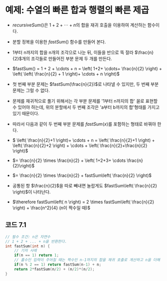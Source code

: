 # 예제: 수열의 빠른 합과 행렬의 빠른 제곱

* $recursiveSum()$은 $1+2+ \cdots + n$의 합을 재귀 호출을 이용하여 계산하는 함수이다. 
* 분할 정복을 이용한 $fastSum()$ 함수를 만들어 본다.
* 1부터 n까지의 합을 n개의 조각으로 나눈 뒤, 이들을 반으로 뚝 잘라 $\frac{n}{2}$개의 조각들로 만들어진 부분 문제 두 개를 만든다.
* $fastSum() = 1 + 2 + \cdots + n = \left( 1+2+ \cdots+  \frac{n}{2} \right) + \left( \left( \frac{n}{2} + 1 \right)+ \cdots + n \right)$
* 첫 번째 부분 문제는 $fastSum(\frac{n}{2})$로 나타낼 수 있지만, 두 번째 부분 문제는 그럴 수 없다.
* 문제를 재귀적으로 풀기 위해서는 각 부분 문제를 '1부터 n까지의 합' 꼴로 표현할 수 있어야 하는데, 위의 분할에서 두 번째 조각은 'a부터 b까지의 합'형태를 가지고 있기 때문이다.
* 따라서 다음과 같이 두 번째 부분 문제를 $fastSum(x)$를 포함하는 형태로 바꿔야 한다.
* $ \left( \frac{n}{2}+1 \right)+ \cdots + n = \left( \frac{n}{2}+1 \right) + \left( \frac{n}{2}+2 \right) + \cdots + \left( \frac{n}{2}+\frac{n}{2} \right)$
* $= \frac{n}{2} \times \frac{n}{2} +  \left( 1+2+3+ \cdots \frac{n}{2}\right)$
* $= \frac{n}{2} \times \frac{n}{2} + fastSum\left( \frac{n}{2} \right)$
* 공통된 항 $\frac{n}{2}$을 따로 빼내면 놀랍게도 $fastSum\left( \frac{n}{2} \right)$이 나타난다.

* $\therefore fastSum\left( n \right) = 2 \times fastSum\left( \frac{n}{2} \right) + \frac{n^2}{4} (n이 짝수일 때)$

## 코드 7.1
```C++
// 필수 조건: n은 자연수
// 1 + 2 + ... + n을 반환한다.
int fastSum(int n) {
    // 기저 사례
    if(n == 1) return 1;
    // 홀수인 입력이 주어질 때는 짝수인 n-1까지의 합을 재귀 호출로 계산하고 n을 더해 답을 구한다.
    if(n % 2 == 1) return fastSum(n-1) + n;
    return 2*fastSum(n/2) + (n/2)*(n/2);
}
```